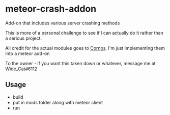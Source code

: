 # meteor-crash-addon
Add-on that includes various server crashing methods

This is more of a personal challenge to see if I can actually do it rather than a serious project.

All credit for the actual modules goes to [Cornos](https://github.com/AriliusClient/Cornos/). I'm just implementing them into a meteor add-on

To the owner - if you want this taken down or whatever, message me at Wide_Cat#6112

## Usage
- build
- put in mods folder along with meteor client
- run
